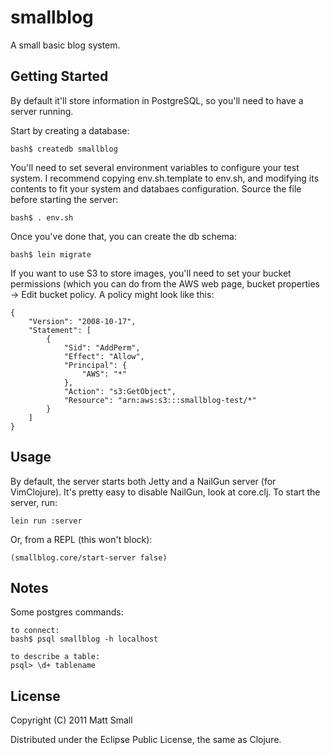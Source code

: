# smallblog

A small basic blog system.


## Getting Started

By default it'll store information in PostgreSQL, so you'll need to have a
server running.

Start by creating a database:

    bash$ createdb smallblog


You'll need to set several environment variables to configure your test system.
I recommend copying env.sh.template to env.sh, and modifying its contents to
fit your system and databaes configuration.  Source the file before starting
the server:

	bash$ . env.sh


Once you've done that, you can create the db schema:

    bash$ lein migrate


If you want to use S3 to store images, you'll need to set your bucket
permissions (which you can do from the AWS web page, bucket properties -> Edit bucket policy.
A policy might look like this:

    {
        "Version": "2008-10-17",
        "Statement": [
            {
                "Sid": "AddPerm",
                "Effect": "Allow",
                "Principal": {
                    "AWS": "*"
                },
                "Action": "s3:GetObject",
                "Resource": "arn:aws:s3:::smallblog-test/*"
            }
        ]
    }



## Usage

By default, the server starts both Jetty and a NailGun server (for VimClojure).
It's pretty easy to disable NailGun, look at core.clj.  To start the server,
run:

	lein run :server

Or, from a REPL (this won't block):

	(smallblog.core/start-server false)


## Notes

Some postgres commands:

    to connect:
    bash$ psql smallblog -h localhost

    to describe a table:
    psql> \d+ tablename


## License

Copyright (C) 2011 Matt Small

Distributed under the Eclipse Public License, the same as Clojure.
